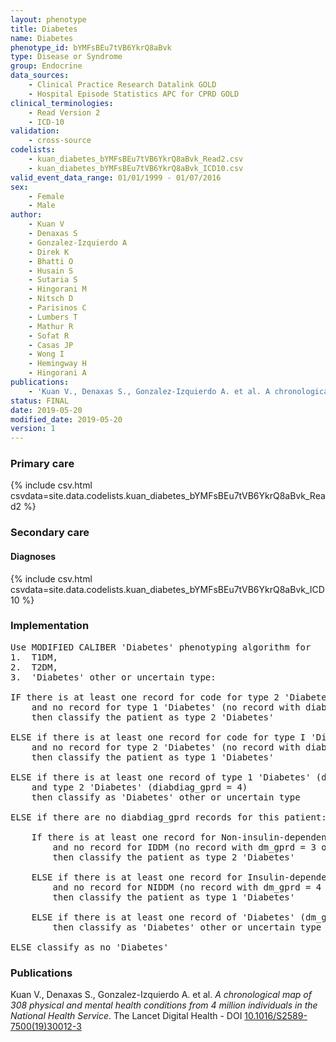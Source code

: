 ```yaml
---
layout: phenotype
title: Diabetes
name: Diabetes
phenotype_id: bYMFsBEu7tVB6YkrQ8aBvk 
type: Disease or Syndrome
group: Endocrine
data_sources: 
    - Clinical Practice Research Datalink GOLD
    - Hospital Episode Statistics APC for CPRD GOLD
clinical_terminologies: 
    - Read Version 2
    - ICD-10
validation: 
    - cross-source
codelists: 
    - kuan_diabetes_bYMFsBEu7tVB6YkrQ8aBvk_Read2.csv
    - kuan_diabetes_bYMFsBEu7tVB6YkrQ8aBvk_ICD10.csv
valid_event_data_range: 01/01/1999 - 01/07/2016
sex: 
    - Female
    - Male
author: 
    - Kuan V
    - Denaxas S
    - Gonzalez-Izquierdo A
    - Direk K
    - Bhatti O
    - Husain S
    - Sutaria S
    - Hingorani M
    - Nitsch D
    - Parisinos C
    - Lumbers T
    - Mathur R
    - Sofat R
    - Casas JP
    - Wong I
    - Hemingway H
    - Hingorani A
publications: 
    - 'Kuan V., Denaxas S., Gonzalez-Izquierdo A. et al. A chronological map of 308 physical and mental health conditions from 4 million individuals in the National Health Service. The Lancet Digital Health - DOI: 10.1016/S2589-7500(19)30012-3' 
status: FINAL
date: 2019-05-20
modified_date: 2019-05-20
version: 1
---
```

### Primary care 
{% include csv.html csvdata=site.data.codelists.kuan_diabetes_bYMFsBEu7tVB6YkrQ8aBvk_Read2 %}
### Secondary care 
#### Diagnoses 
{% include csv.html csvdata=site.data.codelists.kuan_diabetes_bYMFsBEu7tVB6YkrQ8aBvk_ICD10 %}
### Implementation 
<pre>Use MODIFIED CALIBER 'Diabetes' phenotyping algorithm for 
1.	T1DM, 
2.	T2DM, 
3.	'Diabetes' other or uncertain type:

IF there is at least one record for code for type 2 'Diabetes' (diabdiag_gprd = 4)
    and no record for type 1 'Diabetes' (no record with diabdiag_gprd = 3)
    then classify the patient as type 2 'Diabetes'

ELSE if there is at least one record for code for type I 'Diabetes' (diabdiag_gprd = 3)
    and no record for type 2 'Diabetes' (no record with diabdiag_gprd = 4)
    then classify the patient as type 1 'Diabetes'

ELSE if there is at least one record of type 1 'Diabetes' (diabdiag_gprd = 3)
    and type 2 'Diabetes' (diabdiag_gprd = 4)
    then classify as 'Diabetes' other or uncertain type

ELSE if there are no diabdiag_gprd records for this patient:

    If there is at least one record for Non-insulin-dependent 'Diabetes' mellitus (NIDDM) (dm_gprd = 4 or dm_hes = 4)
        and no record for IDDM (no record with dm_gprd = 3 or dm_hes = 3)
        then classify the patient as type 2 'Diabetes'

    ELSE if there is at least one record for Insulin-dependent 'Diabetes' mellitus (IDDM) (dm_gprd = 3 or dm_hes = 3)
        and no record for NIDDM (no record with dm_gprd = 4 or dm_hes = 4)
        then classify the patient as type 1 'Diabetes'

    ELSE if there is at least one record of 'Diabetes' (dm_gprd or dm_hes category 3, 4, 5 or 6)
        then classify as 'Diabetes' other or uncertain type

ELSE classify as no 'Diabetes'</pre> 
 
### Publications 
Kuan V., Denaxas S., Gonzalez-Izquierdo A. et al. _A chronological map of 308 physical and mental health conditions from 4 million individuals in the National Health Service_. The Lancet Digital Health - DOI <a href='https://www.thelancet.com/journals/landig/article/PIIS2589-7500(19)30012-3/fulltext'>10.1016/S2589-7500(19)30012-3</a>